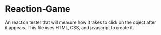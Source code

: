 # Reaction-Game
An reaction tester that will measure how it takes to click on the object after it appears. This file uses HTML, CSS, and javascript to create it.
